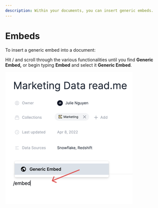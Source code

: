 ```yaml
---
description: Within your documents, you can insert generic embeds.
---
```


# Embeds

To insert a generic embed into a document:&#x20;

Hit / and scroll through the various functionalities until you find **Generic Embed,** or begin typing **Embed** and select it **Generic Embed**.&#x20;

![](<../../.gitbook/assets/Group 583.png>)

